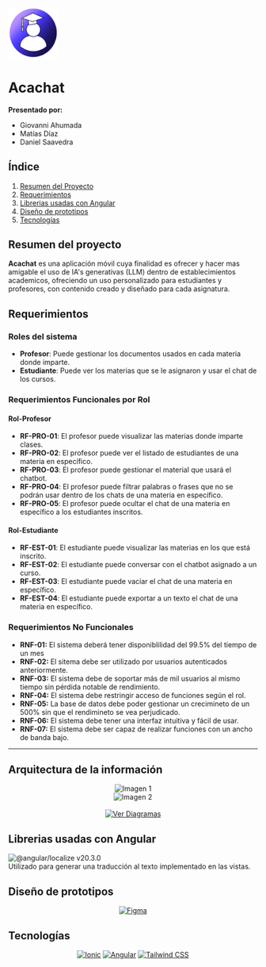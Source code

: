 <img src="./src/assets/icon/readmeicon.png" alt="logo" width="100" />

# Acachat 

**Presentado por:**
- Giovanni Ahumada
- Matías Díaz
- Daniel Saavedra

##  Índice
1. [Resumen del Proyecto](#resumen-del-proyecto)
2. [Requerimientos](#requerimientos)
3. [Librerias usadas con Angular](#librerias-usadas-con-angular)
3. [Diseño de prototipos](#diseño-de-prototipos)
4. [Tecnologías](#tecnologías)

## Resumen del proyecto

**Acachat** es una aplicación móvil cuya finalidad es ofrecer y hacer mas amigable el uso de IA's generativas (LLM) dentro de establecimientos academicos, ofreciendo un uso personalizado para estudiantes y profesores, con contenido creado y diseñado para cada asignatura.


## Requerimientos

### Roles del sistema

- **Profesor**: Puede gestionar los documentos usados en cada materia donde imparte.
- **Estudiante**: Puede ver los materias que se le asignaron y usar el chat de los cursos.

### Requerimientos Funcionales por Rol

#### Rol-Profesor

- **RF-PRO-01**: El profesor puede visualizar las materias donde imparte clases.
- **RF-PRO-02**: El profesor puede ver el listado de estudiantes de una materia en específico.
- **RF-PRO-03**: El profesor puede gestionar el material que usará el chatbot.
- **RF-PRO-04**: El profesor puede filtrar palabras o frases que no se podrán usar dentro de los chats de una materia en específico.
- **RF-PRO-05**: El profesor puede ocultar el chat de una materia en específico a los estudiantes inscritos.

#### Rol-Estudiante

- **RF-EST-01**: El estudiante puede visualizar las materias en los que está inscrito.
- **RF-EST-02**: El estudiante puede conversar con el chatbot asignado a un curso.
- **RF-EST-03**: El estudiante puede vaciar el chat de una materia en específico.
- **RF-EST-04**: El estudiante puede exportar a un texto el chat de una materia en específico.

### Requerimientos No Funcionales

- **RNF-01:** El sistema deberá tener disponiblilidad del 99.5% del tiempo de un mes
- **RNF-02:** El sitema debe ser utilizado por usuarios autenticados anteriormente.
- **RNF-03:** El sistema debe de soportar más de mil usuarios al mismo tiempo sin pérdida notable de rendimiento.
- **RNF-04:** El sistema debe restringir acceso de funciones según el rol.
- **RNF-05:** La base de datos debe poder gestionar un crecimineto de un 500% sin que el rendimineto se vea perjudicado.
- **RNF-06:** El sistema debe tener una interfaz intuitiva y fácil de usar.
- **RNF-07:** El sistema debe ser capaz de realizar funciones con un ancho de banda bajo.

---

## Arquitectura de la información

<p align="center">
  <img src="https://i.postimg.cc/GmfNkk20/image-3.png" alt="Imagen 1" width="350"/>
  <br>
  <img src="https://i.postimg.cc/N0rnb59q/image-4.png" alt="Imagen 2" width="350"/>
  <br><br>
  <a href="https://whimsical.com/GTT4RKXKGvJMUkVdoTcEVg" target="_blank">
    <img src="https://img.shields.io/badge/Ver%20Diagramas-Click%20Aquí-blue?style=for-the-badge" alt="Ver Diagramas">
  </a>
</p>

## Librerias usadas con Angular

 ![@angular/localize](https://img.shields.io/badge/@angular%2Flocalize-EE2F2F?style=flat&logo=angular&logoColor=white) v20.3.0 <br> Utilizado para generar una traducción al texto implementado en las vistas.

## Diseño de prototipos

<div align="center">

[![Figma](https://img.shields.io/badge/Figma-000000?style=flat&logo=figma&logoColor=white)](https://www.figma.com/design/1GNS37vGlElebS0W7YCuaH/WyM?node-id=48-324&t=DrgJfPm5505lGtZ7-1)  
</div>

## Tecnologías
<div align="center">

[![Ionic](https://img.shields.io/badge/Ionic-3880FF?style=flat&logo=ionic&logoColor=white)](#)
[![Angular](https://img.shields.io/badge/Angular-DD0031?style=flat&logo=angular&logoColor=white)](#)
[![Tailwind CSS](https://img.shields.io/badge/Tailwind%20CSS-06B6D4?style=flat&logo=tailwind-css&logoColor=white)](#)
</div>
